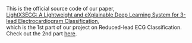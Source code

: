 This is the official source code of our paper, <br />
[LightX3ECG: A Lightweight and eXplainable Deep Learning System for 3-lead Electrocardiogram Classification](https://arxiv.org/abs/2207.12381), <br />
which is the 1st part of our project on Reduced-lead ECG Classification. Check out the 2nd part [here](https://github.com/lhkhiem28/X3ECGpp). 